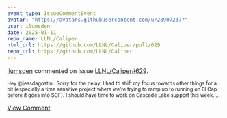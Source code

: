 ```yaml
---
event_type: IssueCommentEvent
avatar: "https://avatars.githubusercontent.com/u/28907237?"
user: ilumsden
date: 2025-01-11
repo_name: LLNL/Caliper
html_url: https://github.com/LLNL/Caliper/pull/629
repo_url: https://github.com/LLNL/Caliper
---
```


<a href='https://github.com/ilumsden' target='_blank'>ilumsden</a> commented on issue <a href='https://github.com/LLNL/Caliper/pull/629' target='_blank'>LLNL/Caliper#629</a>.

<small>Hey @jessdagostini. Sorry for the delay. I had to shift my focus towards other things for a bit (especially a time sensitive project where we're trying to ramp up to running on El Cap before it goes into SCF). I should have time to work on Cascade Lake support this week....</small>

<a href='https://github.com/LLNL/Caliper/pull/629' target='_blank'>View Comment</a>